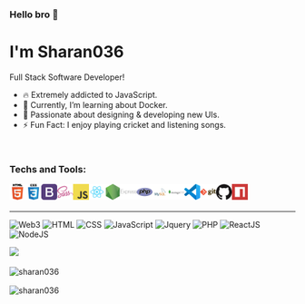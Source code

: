 ### Hello bro 👋
# I'm Sharan036
Full Stack Software Developer!

-   🔥 Extremely addicted to JavaScript.
-   🌱 Currently, I’m learning about Docker.
-   🎨 Passionate about designing & developing new UIs.
-   ⚡ Fun Fact: I enjoy playing cricket and listening songs.

<!-- ### Connect:

[<img align="left" alt="sharan036.me" width="22px" src="https://raw.githubusercontent.com/iconic/open-iconic/master/svg/globe.svg" />](https://harshal-singh.me/)
[<img align="left" alt="sharan | Linkedin" width="22px" src="https://cdn.jsdelivr.net/npm/simple-icons@3.13.0/icons/linkedin.svg" />](https://www.linkedin.com/in/harshal-singh-56a55a236/)
[<img align="left" alt="_harshal_singh_ | Instagram" width="22px" src="https://cdn.jsdelivr.net/npm/simple-icons@v3/icons/instagram.svg" />](https://harshal-singh.me/) -->

<br />

### Techs and Tools:

<img align="left" alt="HTML5" width="28px" src="https://raw.githubusercontent.com/github/explore/80688e429a7d4ef2fca1e82350fe8e3517d3494d/topics/html/html.png" />
<img align="left" alt="CSS3" width="28px" src="https://raw.githubusercontent.com/github/explore/80688e429a7d4ef2fca1e82350fe8e3517d3494d/topics/css/css.png" />
<img align="left" alt="Bootstrap" width="28px" src="https://raw.githubusercontent.com/github/explore/80688e429a7d4ef2fca1e82350fe8e3517d3494d/topics/bootstrap/bootstrap.png" />
<img align="left" alt="Sass" width="28px" src="https://raw.githubusercontent.com/github/explore/80688e429a7d4ef2fca1e82350fe8e3517d3494d/topics/sass/sass.png" />
<img align="left" alt="JavaScript" width="28px" src="https://raw.githubusercontent.com/github/explore/80688e429a7d4ef2fca1e82350fe8e3517d3494d/topics/javascript/javascript.png" />
<img align="left" alt="reactjs" width="28px" src="https://raw.githubusercontent.com/github/explore/78df643247d429f6cc873026c0622819ad797942/topics/react/react.png" />
<!-- <img align="left" alt="PWA" width="28px" src="https://raw.githubusercontent.com/github/explore/78df643247d429f6cc873026c0622819ad797942/topics/pwa/pwa.png" /> -->

<img align="left" alt="Node.js" width="28px" src="https://raw.githubusercontent.com/github/explore/80688e429a7d4ef2fca1e82350fe8e3517d3494d/topics/nodejs/nodejs.png" />
<img align="left" alt="Express.js" width="28px" src="https://raw.githubusercontent.com/github/explore/80688e429a7d4ef2fca1e82350fe8e3517d3494d/topics/express/express.png" />
<!-- <img align="left" alt="SQL" width="28px" src="https://raw.githubusercontent.com/github/explore/80688e429a7d4ef2fca1e82350fe8e3517d3494d/topics/sql/sql.png" /> -->
<img align="left" alt="PHP" width="28px" src="https://raw.githubusercontent.com/github/explore/80688e429a7d4ef2fca1e82350fe8e3517d3494d/topics/php/php.png" />
<img align="left" alt="MySQL" width="28px" src="https://raw.githubusercontent.com/github/explore/80688e429a7d4ef2fca1e82350fe8e3517d3494d/topics/mysql/mysql.png" />
<img align="left" alt="MongoDB" width="28px" src="https://raw.githubusercontent.com/github/explore/80688e429a7d4ef2fca1e82350fe8e3517d3494d/topics/mongodb/mongodb.png" />

<img align="left" alt="Visual Studio Code" width="28px" src="https://raw.githubusercontent.com/github/explore/80688e429a7d4ef2fca1e82350fe8e3517d3494d/topics/visual-studio-code/visual-studio-code.png" />
<img align="left" alt="Git" width="28px" src="https://raw.githubusercontent.com/github/explore/80688e429a7d4ef2fca1e82350fe8e3517d3494d/topics/git/git.png" />
<img align="left" alt="GitHub" width="28px" src="https://raw.githubusercontent.com/github/explore/78df643247d429f6cc873026c0622819ad797942/topics/github/github.png" />
<img align="left" alt="npm" width="28px" src="https://raw.githubusercontent.com/github/explore/80688e429a7d4ef2fca1e82350fe8e3517d3494d/topics/npm/npm.png" />

<br />
<br />

---

![Web3](https://img.shields.io/badge/Web3-Expert-black)
![HTML](https://img.shields.io/badge/HTML-Expert-orange)
![CSS](https://img.shields.io/badge/CSS-Expert-blue)
![JavaScript](https://img.shields.io/badge/JavaScript-Expert-yellow)
![Jquery](https://img.shields.io/badge/Jquery-Expert-red)
![PHP](https://img.shields.io/badge/Php-Expert-green)
![ReactJS](https://img.shields.io/badge/ReactJS-Expert-lightgrey)
![NodeJS](https://img.shields.io/badge/NodeJS-Intermediate-lightblue)

![](https://github-readme-stats.vercel.app/api?username=sharan036&show_icons=true&hide_border=false&count_private=true)
<p><img align="center" src="https://github-readme-stats.vercel.app/api/top-langs?username=sharan036&show_icons=true&locale=en&layout=compact" alt="sharan036" /></p>
<p><img align="center" src="https://github-readme-streak-stats.herokuapp.com/?user=sharan036" alt="sharan036" /></p>
